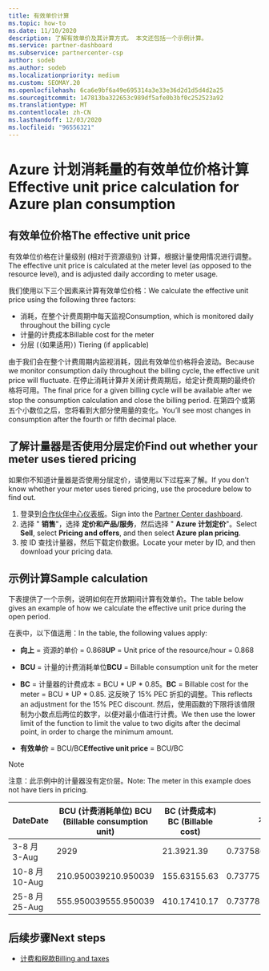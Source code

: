 ```yaml
---
title: 有效单价计算
ms.topic: how-to
ms.date: 11/10/2020
description: 了解有效单价及其计算方式。 本文还包括一个示例计算。
ms.service: partner-dashboard
ms.subservice: partnercenter-csp
author: sodeb
ms.author: sodeb
ms.localizationpriority: medium
ms.custom: SEOMAY.20
ms.openlocfilehash: 6ca6e9bf6a49e695314a3e33e36d2d1d5d4d2a25
ms.sourcegitcommit: 147813ba322653c989df5afe0b3bf0c252523a92
ms.translationtype: MT
ms.contentlocale: zh-CN
ms.lasthandoff: 12/03/2020
ms.locfileid: "96556321"
---
```

# <a name="effective-unit-price-calculation-for-azure-plan-consumption"></a><span data-ttu-id="38429-104">Azure 计划消耗量的有效单位价格计算</span><span class="sxs-lookup"><span data-stu-id="38429-104">Effective unit price calculation for Azure plan consumption</span></span>

## <a name="the-effective-unit-price"></a><span data-ttu-id="38429-105">有效单位价格</span><span class="sxs-lookup"><span data-stu-id="38429-105">The effective unit price</span></span>

<span data-ttu-id="38429-106">有效单位价格在计量级别 (相对于资源级别) 计算，根据计量使用情况进行调整。</span><span class="sxs-lookup"><span data-stu-id="38429-106">The effective unit price is calculated at the meter level (as opposed to the resource level), and is adjusted daily according to meter usage.</span></span>

<span data-ttu-id="38429-107">我们使用以下三个因素来计算有效单位价格：</span><span class="sxs-lookup"><span data-stu-id="38429-107">We calculate the effective unit price using the following three factors:</span></span>

- <span data-ttu-id="38429-108">消耗，在整个计费周期中每天监视</span><span class="sxs-lookup"><span data-stu-id="38429-108">Consumption, which is monitored daily throughout the billing cycle</span></span>
- <span data-ttu-id="38429-109">计量的计费成本</span><span class="sxs-lookup"><span data-stu-id="38429-109">Billable cost for the meter</span></span>
- <span data-ttu-id="38429-110">分层 (（如果适用）) </span><span class="sxs-lookup"><span data-stu-id="38429-110">Tiering (if applicable)</span></span>

<span data-ttu-id="38429-111">由于我们会在整个计费周期内监视消耗，因此有效单位价格将会波动。</span><span class="sxs-lookup"><span data-stu-id="38429-111">Because we monitor consumption daily throughout the billing cycle, the effective unit price will fluctuate.</span></span> <span data-ttu-id="38429-112">在停止消耗计算并关闭计费周期后，给定计费周期的最终价格将可用。</span><span class="sxs-lookup"><span data-stu-id="38429-112">The final price for a given billing cycle will be available after we stop the consumption calculation and close the billing period.</span></span> <span data-ttu-id="38429-113">在第四个或第五个小数位之后，您将看到大部分使用量的变化。</span><span class="sxs-lookup"><span data-stu-id="38429-113">You’ll see most changes in consumption after the fourth or fifth decimal place.</span></span>

## <a name="find-out-whether-your-meter-uses-tiered-pricing"></a><span data-ttu-id="38429-114">了解计量器是否使用分层定价</span><span class="sxs-lookup"><span data-stu-id="38429-114">Find out whether your meter uses tiered pricing</span></span>

<span data-ttu-id="38429-115">如果你不知道计量器是否使用分层定价，请使用以下过程来了解。</span><span class="sxs-lookup"><span data-stu-id="38429-115">If you don’t know whether your meter uses tiered pricing, use the procedure below to find out.</span></span> 

1. <span data-ttu-id="38429-116">登录到[合作伙伴中心仪表板](https://partner.microsoft.com/dashboard/)。</span><span class="sxs-lookup"><span data-stu-id="38429-116">Sign into the [Partner Center dashboard](https://partner.microsoft.com/dashboard/).</span></span>
2. <span data-ttu-id="38429-117">选择 " **销售**"，选择 **定价和产品/服务**，然后选择 " **Azure 计划定价**"。</span><span class="sxs-lookup"><span data-stu-id="38429-117">Select **Sell**, select **Pricing and offers**, and then select **Azure plan pricing**.</span></span>
3. <span data-ttu-id="38429-118">按 ID 查找计量器，然后下载定价数据。</span><span class="sxs-lookup"><span data-stu-id="38429-118">Locate your meter by ID, and then download your pricing data.</span></span> 

## <a name="sample-calculation"></a><span data-ttu-id="38429-119">示例计算</span><span class="sxs-lookup"><span data-stu-id="38429-119">Sample calculation</span></span>

<span data-ttu-id="38429-120">下表提供了一个示例，说明如何在开放期间计算有效单价。</span><span class="sxs-lookup"><span data-stu-id="38429-120">The table below gives an example of how we calculate the effective unit price during the open period.</span></span>

<span data-ttu-id="38429-121">在表中，以下值适用：</span><span class="sxs-lookup"><span data-stu-id="38429-121">In the table, the following values apply:</span></span> 

- <span data-ttu-id="38429-122">**向上** = 资源的单价 = 0.868</span><span class="sxs-lookup"><span data-stu-id="38429-122">**UP** = Unit price of the resource/hour = 0.868</span></span>

- <span data-ttu-id="38429-123">**BCU** = 计量的计费消耗单位</span><span class="sxs-lookup"><span data-stu-id="38429-123">**BCU** = Billable consumption unit for the meter</span></span>

- <span data-ttu-id="38429-124">**BC** = 计量器的计费成本 = BCU \* UP \* 0.85。</span><span class="sxs-lookup"><span data-stu-id="38429-124">**BC** = Billable cost for the meter = BCU \* UP \* 0.85.</span></span> <span data-ttu-id="38429-125">这反映了 15% PEC 折扣的调整。</span><span class="sxs-lookup"><span data-stu-id="38429-125">This reflects an adjustment for the 15% PEC discount.</span></span> <span data-ttu-id="38429-126">然后，使用函数的下限将该值限制为小数点后两位的数字，以便对最小值进行计费。</span><span class="sxs-lookup"><span data-stu-id="38429-126">We then use the lower limit of the function to limit the value to two digits after the decimal point, in order to charge the minimum amount.</span></span> 

- <span data-ttu-id="38429-127">**有效单价** = BCU/BC</span><span class="sxs-lookup"><span data-stu-id="38429-127">**Effective unit price** = BCU/BC</span></span>

>[!NOTE]
><span data-ttu-id="38429-128">注意：此示例中的计量器没有定价层。</span><span class="sxs-lookup"><span data-stu-id="38429-128">Note: The meter in this example does not have tiers in pricing.</span></span>

| <span data-ttu-id="38429-129">Date</span><span class="sxs-lookup"><span data-stu-id="38429-129">Date</span></span> | <span data-ttu-id="38429-130">BCU (计费消耗单位) </span><span class="sxs-lookup"><span data-stu-id="38429-130">BCU (Billable consumption unit)</span></span> | <span data-ttu-id="38429-131">BC (计费成本) </span><span class="sxs-lookup"><span data-stu-id="38429-131">BC (Billable cost)</span></span> | <span data-ttu-id="38429-132">有效单价</span><span class="sxs-lookup"><span data-stu-id="38429-132">Effective unit price</span></span> |
| ------ | ----------- | ----------- | ----------- |  
| <span data-ttu-id="38429-133">3-8 月</span><span class="sxs-lookup"><span data-stu-id="38429-133">3-Aug</span></span> | <span data-ttu-id="38429-134">29</span><span class="sxs-lookup"><span data-stu-id="38429-134">29</span></span> | <span data-ttu-id="38429-135">21.39</span><span class="sxs-lookup"><span data-stu-id="38429-135">21.39</span></span> | <span data-ttu-id="38429-136">0.737586206896552</span><span class="sxs-lookup"><span data-stu-id="38429-136">0.737586206896552</span></span> |
| <span data-ttu-id="38429-137">10-8 月</span><span class="sxs-lookup"><span data-stu-id="38429-137">10-Aug</span></span> | <span data-ttu-id="38429-138">210.950039</span><span class="sxs-lookup"><span data-stu-id="38429-138">210.950039</span></span> | <span data-ttu-id="38429-139">155.63</span><span class="sxs-lookup"><span data-stu-id="38429-139">155.63</span></span> | <span data-ttu-id="38429-140">0.737757626107858</span><span class="sxs-lookup"><span data-stu-id="38429-140">0.737757626107858</span></span> |
| <span data-ttu-id="38429-141">25-8 月</span><span class="sxs-lookup"><span data-stu-id="38429-141">25-Aug</span></span> | <span data-ttu-id="38429-142">555.950039</span><span class="sxs-lookup"><span data-stu-id="38429-142">555.950039</span></span> | <span data-ttu-id="38429-143">410.17</span><span class="sxs-lookup"><span data-stu-id="38429-143">410.17</span></span> | <span data-ttu-id="38429-144">0.737782122900436</span><span class="sxs-lookup"><span data-stu-id="38429-144">0.737782122900436</span></span> |

## <a name="next-steps"></a><span data-ttu-id="38429-145">后续步骤</span><span class="sxs-lookup"><span data-stu-id="38429-145">Next steps</span></span>

- [<span data-ttu-id="38429-146">计费和税款</span><span class="sxs-lookup"><span data-stu-id="38429-146">Billing and taxes</span></span>](billing.md)
